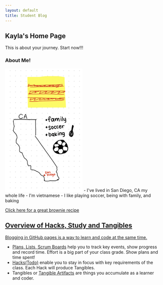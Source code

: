 ```yaml
---
layout: default
title: Student Blog
---
```



## Kayla's Home Page
This is about your journey. Start now!!!
### About Me!
<img src="images\IMG_1159.jpg" width="50%">
- I've lived in San Diego, CA my whole life
- I'm vietnamese
- I like playing soccer, being with family, and baking

<a href="https://www.loveandlemons.com/brownies-recipe/"> Click here for a great brownie recipe
## Overview of Hacks, Study and Tangibles
Blogging in GitHub pages is a way to learn and code at the same time. 

- Plans, Lists, [Scrum Boards](https://clickup.com/blog/scrum-board/) help you to track key events, show progress and record time.  Effort is a big part of your class grade.  Show plans and time spent!
- [Hacks(Todo)](https://levelup.gitconnected.com/six-ultimate-daily-hacks-for-every-programmer-60f5f10feae) enable you to stay in focus with key requirements of the class.  Each Hack will produce Tangibles.
- Tangibles or [Tangible Artifacts](https://en.wikipedia.org/wiki/Artifact_(software_development)) are things you accumulate as a learner and coder. 
